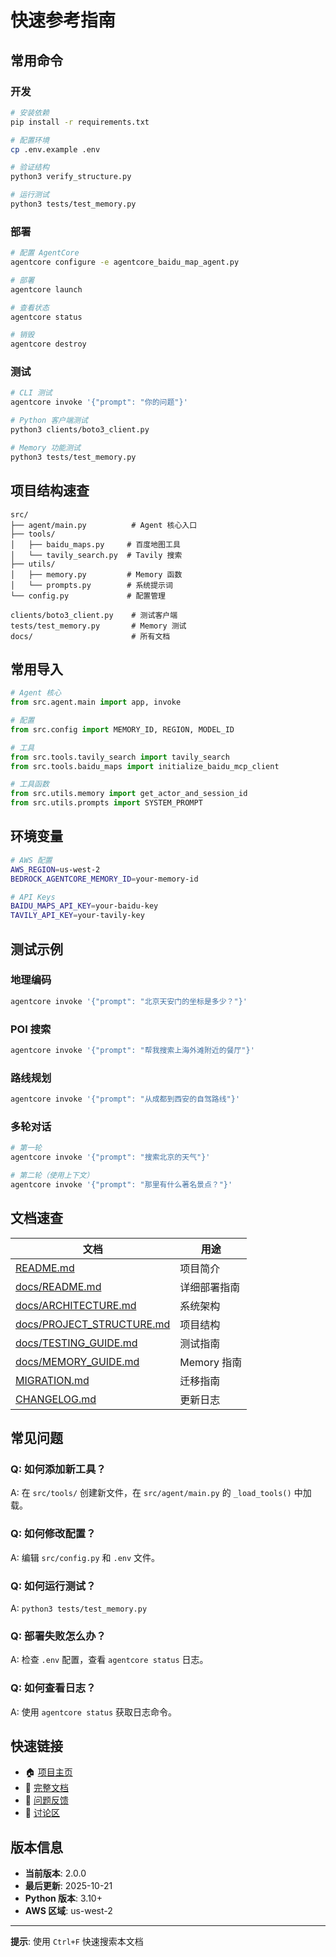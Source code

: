 # 快速参考指南

## 常用命令

### 开发

```bash
# 安装依赖
pip install -r requirements.txt

# 配置环境
cp .env.example .env

# 验证结构
python3 verify_structure.py

# 运行测试
python3 tests/test_memory.py
```

### 部署

```bash
# 配置 AgentCore
agentcore configure -e agentcore_baidu_map_agent.py

# 部署
agentcore launch

# 查看状态
agentcore status

# 销毁
agentcore destroy
```

### 测试

```bash
# CLI 测试
agentcore invoke '{"prompt": "你的问题"}'

# Python 客户端测试
python3 clients/boto3_client.py

# Memory 功能测试
python3 tests/test_memory.py
```

## 项目结构速查

```
src/
├── agent/main.py          # Agent 核心入口
├── tools/
│   ├── baidu_maps.py     # 百度地图工具
│   └── tavily_search.py  # Tavily 搜索
├── utils/
│   ├── memory.py         # Memory 函数
│   └── prompts.py        # 系统提示词
└── config.py             # 配置管理

clients/boto3_client.py    # 测试客户端
tests/test_memory.py       # Memory 测试
docs/                      # 所有文档
```

## 常用导入

```python
# Agent 核心
from src.agent.main import app, invoke

# 配置
from src.config import MEMORY_ID, REGION, MODEL_ID

# 工具
from src.tools.tavily_search import tavily_search
from src.tools.baidu_maps import initialize_baidu_mcp_client

# 工具函数
from src.utils.memory import get_actor_and_session_id
from src.utils.prompts import SYSTEM_PROMPT
```

## 环境变量

```bash
# AWS 配置
AWS_REGION=us-west-2
BEDROCK_AGENTCORE_MEMORY_ID=your-memory-id

# API Keys
BAIDU_MAPS_API_KEY=your-baidu-key
TAVILY_API_KEY=your-tavily-key
```

## 测试示例

### 地理编码

```bash
agentcore invoke '{"prompt": "北京天安门的坐标是多少？"}'
```

### POI 搜索

```bash
agentcore invoke '{"prompt": "帮我搜索上海外滩附近的餐厅"}'
```

### 路线规划

```bash
agentcore invoke '{"prompt": "从成都到西安的自驾路线"}'
```

### 多轮对话

```bash
# 第一轮
agentcore invoke '{"prompt": "搜索北京的天气"}'

# 第二轮（使用上下文）
agentcore invoke '{"prompt": "那里有什么著名景点？"}'
```

## 文档速查

| 文档                                                   | 用途         |
| ------------------------------------------------------ | ------------ |
| [README.md](README.md)                                 | 项目简介     |
| [docs/README.md](docs/README.md)                       | 详细部署指南 |
| [docs/ARCHITECTURE.md](docs/ARCHITECTURE.md)           | 系统架构     |
| [docs/PROJECT_STRUCTURE.md](docs/PROJECT_STRUCTURE.md) | 项目结构     |
| [docs/TESTING_GUIDE.md](docs/TESTING_GUIDE.md)         | 测试指南     |
| [docs/MEMORY_GUIDE.md](docs/MEMORY_GUIDE.md)           | Memory 指南  |
| [MIGRATION.md](MIGRATION.md)                           | 迁移指南     |
| [CHANGELOG.md](CHANGELOG.md)                           | 更新日志     |

## 常见问题

### Q: 如何添加新工具？

A: 在 `src/tools/` 创建新文件，在 `src/agent/main.py` 的 `_load_tools()` 中加载。

### Q: 如何修改配置？

A: 编辑 `src/config.py` 和 `.env` 文件。

### Q: 如何运行测试？

A: `python3 tests/test_memory.py`

### Q: 部署失败怎么办？

A: 检查 `.env` 配置，查看 `agentcore status` 日志。

### Q: 如何查看日志？

A: 使用 `agentcore status` 获取日志命令。

## 快速链接

- 🏠 [项目主页](README.md)
- 📖 [完整文档](docs/)
- 🐛 [问题反馈](https://github.com/your-repo/issues)
- 💬 [讨论区](https://github.com/your-repo/discussions)

## 版本信息

- **当前版本**: 2.0.0
- **最后更新**: 2025-10-21
- **Python 版本**: 3.10+
- **AWS 区域**: us-west-2

---

**提示**: 使用 `Ctrl+F` 快速搜索本文档
